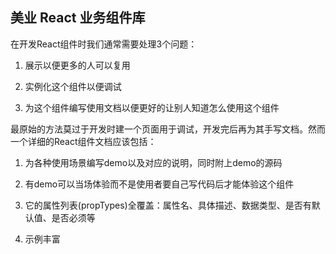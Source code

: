 ## 美业 React 业务组件库

在开发React组件时我们通常需要处理3个问题：

1. 展示以便更多的人可以复用

2. 实例化这个组件以便调试

3. 为这个组件编写使用文档以便更好的让别人知道怎么使用这个组件

最原始的方法莫过于开发时建一个页面用于调试，开发完后再为其手写文档。然而一个详细的React组件文档应该包括：

1. 为各种使用场景编写demo以及对应的说明，同时附上demo的源码

2. 有demo可以当场体验而不是使用者要自己写代码后才能体验这个组件

3. 它的属性列表(propTypes)全覆盖：属性名、具体描述、数据类型、是否有默认值、是否必须等

4. 示例丰富